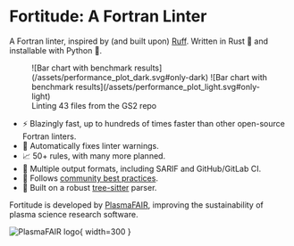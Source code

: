 # Fortitude: A Fortran Linter

A Fortran linter, inspired by (and built upon) [Ruff](https://github.com/astral-sh/ruff).
Written in Rust :crab: and installable with Python :snake:.

<figure markdown="span">
  ![Bar chart with benchmark results](/assets/performance_plot_dark.svg#only-dark)
  ![Bar chart with benchmark results](/assets/performance_plot_light.svg#only-light)
  <figcaption>Linting 43 files from the GS2 repo</figcaption>
</figure>

- :zap: Blazingly fast, up to hundreds of times faster than other open-source Fortran
  linters.
- :wrench: Automatically fixes linter warnings.
- :chart_with_upwards_trend: 50+ rules, with many more planned.
- :page_with_curl: Multiple output formats, including SARIF and GitHub/GitLab CI.
- :handshake: Follows [community best
  practices](https://fortran-lang.org/learn/best_practices/).
- :muscle: Built on a robust [tree-sitter](https://tree-sitter.github.io/tree-sitter/)
  parser.

Fortitude is developed by
[PlasmaFAIR](https://plasmafair.readthedocs.io), improving the
sustainability of plasma science research software.

![PlasmaFAIR logo](/assets/plasmafair_logo.svg){ width=300 }
